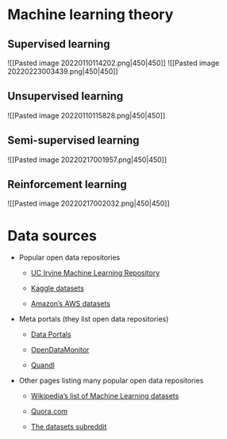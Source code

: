 # Machine learning theory
## Supervised learning 
![[Pasted image 20220110114202.png|450|450]]
![[Pasted image 20220223003439.png|450|450]]
## Unsupervised learning
![[Pasted image 20220110115828.png|450|450]]
## Semi-supervised learning
![[Pasted image 20220217001957.png|450|450]]

## Reinforcement learning
![[Pasted image 20220217002032.png|450|450]]

# Data sources
-   Popular open data repositories
    
    -   [UC Irvine Machine Learning Repository](http://archive.ics.uci.edu/ml/)
        
    -   [Kaggle datasets](https://www.kaggle.com/datasets)
        
    -   [Amazon’s AWS datasets](https://registry.opendata.aws/)
        
-   Meta portals (they list open data repositories)
    
    -   [Data Portals](http://dataportals.org/)
        
    -   [OpenDataMonitor](http://opendatamonitor.eu/)
        
    -   [Quandl](http://quandl.com/)
        
-   Other pages listing many popular open data repositories
    
    -   [Wikipedia’s list of Machine Learning datasets](https://homl.info/9)
        
    -   [Quora.com](https://homl.info/10)
        
    -   [The datasets subreddit](https://www.reddit.com/r/datasets)